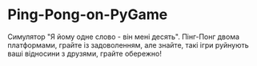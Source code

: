 # Ping-Pong-on-PyGame
Симулятор "Я йому одне слово - він мені десять".
Пінг-Понг двома платформами, грайте із задоволенням, але знайте, такі ігри руйнують ваші відносини з друзями, грайте обережно!
